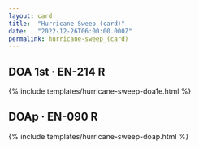 ```yaml
---
layout: card
title:  "Hurricane Sweep (card)"
date:   "2022-12-26T06:00:00.000Z"
permalink: hurricane-sweep_(card)
---
```


## DOA 1st &middot; EN-214 R

{% include templates/hurricane-sweep-doa1e.html %}


## DOAp &middot; EN-090 R

{% include templates/hurricane-sweep-doap.html %}

